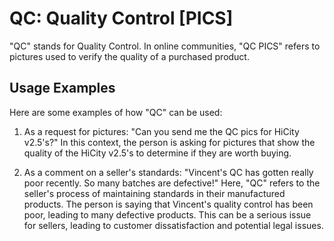 # QC: Quality Control [PICS]

"QC" stands for Quality Control. In online communities, "QC PICS" refers to pictures used to verify the quality of a purchased product.

## Usage Examples

Here are some examples of how "QC" can be used:

1. As a request for pictures: "Can you send me the QC pics for HiCity v2.5's?" In this context, the person is asking for pictures that show the quality of the HiCity v2.5's to determine if they are worth buying.

2. As a comment on a seller's standards: "Vincent's QC has gotten really poor recently. So many batches are defective!" Here, "QC" refers to the seller's process of maintaining standards in their manufactured products. The person is saying that Vincent's quality control has been poor, leading to many defective products. This can be a serious issue for sellers, leading to customer dissatisfaction and potential legal issues.